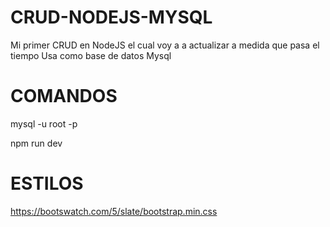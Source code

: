 # CRUD-NODEJS-MYSQL
Mi primer CRUD en NodeJS el cual voy a a actualizar a medida que pasa el tiempo
Usa como base de datos Mysql

# COMANDOS

mysql -u root -p

npm run dev

# ESTILOS

https://bootswatch.com/5/slate/bootstrap.min.css

